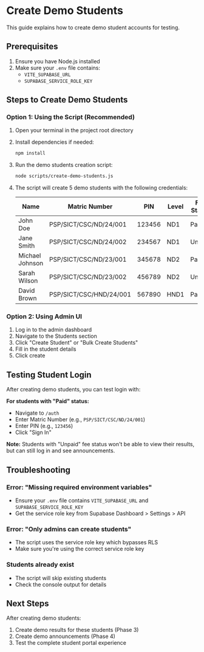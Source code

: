 # Create Demo Students

This guide explains how to create demo student accounts for testing.

## Prerequisites

1. Ensure you have Node.js installed
2. Make sure your `.env` file contains:
   - `VITE_SUPABASE_URL`
   - `SUPABASE_SERVICE_ROLE_KEY`

## Steps to Create Demo Students

### Option 1: Using the Script (Recommended)

1. Open your terminal in the project root directory

2. Install dependencies if needed:
   ```bash
   npm install
   ```

3. Run the demo students creation script:
   ```bash
   node scripts/create-demo-students.js
   ```

4. The script will create 5 demo students with the following credentials:

   | Name | Matric Number | PIN | Level | Fee Status |
   |------|--------------|-----|-------|-----------|
   | John Doe | PSP/SICT/CSC/ND/24/001 | 123456 | ND1 | Paid |
   | Jane Smith | PSP/SICT/CSC/ND/24/002 | 234567 | ND1 | Unpaid |
   | Michael Johnson | PSP/SICT/CSC/ND/23/001 | 345678 | ND2 | Paid |
   | Sarah Wilson | PSP/SICT/CSC/ND/23/002 | 456789 | ND2 | Unpaid |
   | David Brown | PSP/SICT/CSC/HND/24/001 | 567890 | HND1 | Paid |

### Option 2: Using Admin UI

1. Log in to the admin dashboard
2. Navigate to the Students section
3. Click "Create Student" or "Bulk Create Students"
4. Fill in the student details
5. Click create

## Testing Student Login

After creating demo students, you can test login with:

**For students with "Paid" status:**
- Navigate to `/auth`
- Enter Matric Number (e.g., `PSP/SICT/CSC/ND/24/001`)
- Enter PIN (e.g., `123456`)
- Click "Sign In"

**Note:** Students with "Unpaid" fee status won't be able to view their results, but can still log in and see announcements.

## Troubleshooting

### Error: "Missing required environment variables"
- Ensure your `.env` file contains `VITE_SUPABASE_URL` and `SUPABASE_SERVICE_ROLE_KEY`
- Get the service role key from Supabase Dashboard > Settings > API

### Error: "Only admins can create students"
- The script uses the service role key which bypasses RLS
- Make sure you're using the correct service role key

### Students already exist
- The script will skip existing students
- Check the console output for details

## Next Steps

After creating demo students:
1. Create demo results for these students (Phase 3)
2. Create demo announcements (Phase 4)
3. Test the complete student portal experience
